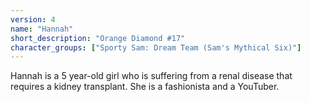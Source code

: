 ```yaml
---
version: 4
name: "Hannah"
short_description: "Orange Diamond #17"
character_groups: ["Sporty Sam: Dream Team (Sam's Mythical Six)"]
---
```


Hannah is a 5 year-old girl who is suffering from a renal disease that requires a kidney transplant. She is a fashionista and a YouTuber.